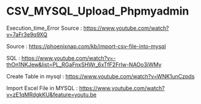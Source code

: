 # CSV_MYSQL_Upload_Phpmyadmin

Execution_time_Error Source : https://www.youtube.com/watch?v=7aFr3e9q9XQ

Source : https://phoenixnap.com/kb/import-csv-file-into-mysql

SQL : https://www.youtube.com/watch?v=-thOn1NKJew&list=PL_RGaFnxSHWr_6xTfF2FrIw-NAOo3iWMy

Create Table in mysql : https://www.youtube.com/watch?v=WNK1unCzpds

Import Excel File in MYSQL : https://www.youtube.com/watch?v=zE1qMRdgkKU&feature=youtu.be
